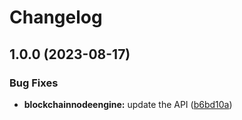 # Changelog

## 1.0.0 (2023-08-17)


### Bug Fixes

* **blockchainnodeengine:** update the API ([b6bd10a](https://github.com/googleapis/google-api-nodejs-client/commit/b6bd10a35c143c9417ba7d38b8de7be3fc1f6e8e))
